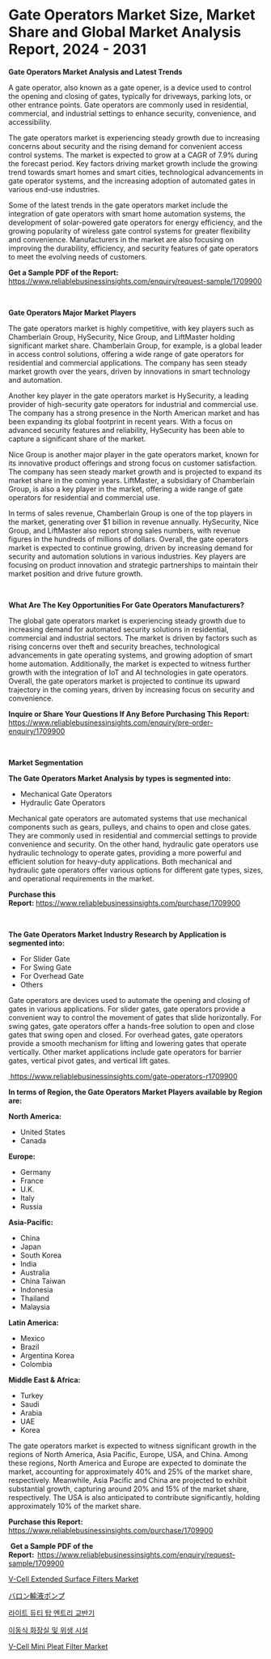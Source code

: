 <p><h1>Gate Operators Market Size, Market Share and Global Market Analysis Report, 2024 - 2031</h1></p><p><strong>Gate Operators Market Analysis and Latest Trends</strong></p>
<p><p>A gate operator, also known as a gate opener, is a device used to control the opening and closing of gates, typically for driveways, parking lots, or other entrance points. Gate operators are commonly used in residential, commercial, and industrial settings to enhance security, convenience, and accessibility.</p><p>The gate operators market is experiencing steady growth due to increasing concerns about security and the rising demand for convenient access control systems. The market is expected to grow at a CAGR of 7.9% during the forecast period. Key factors driving market growth include the growing trend towards smart homes and smart cities, technological advancements in gate operator systems, and the increasing adoption of automated gates in various end-use industries.</p><p>Some of the latest trends in the gate operators market include the integration of gate operators with smart home automation systems, the development of solar-powered gate operators for energy efficiency, and the growing popularity of wireless gate control systems for greater flexibility and convenience. Manufacturers in the market are also focusing on improving the durability, efficiency, and security features of gate operators to meet the evolving needs of customers.</p></p>
<p><strong>Get a Sample PDF of the Report:&nbsp;</strong> <a href="https://www.reliablebusinessinsights.com/enquiry/request-sample/1709900">https://www.reliablebusinessinsights.com/enquiry/request-sample/1709900</a></p>
<p>&nbsp;</p>
<p><strong>Gate Operators Major Market Players</strong></p>
<p><p>The gate operators market is highly competitive, with key players such as Chamberlain Group, HySecurity, Nice Group, and LiftMaster holding significant market share. Chamberlain Group, for example, is a global leader in access control solutions, offering a wide range of gate operators for residential and commercial applications. The company has seen steady market growth over the years, driven by innovations in smart technology and automation.</p><p>Another key player in the gate operators market is HySecurity, a leading provider of high-security gate operators for industrial and commercial use. The company has a strong presence in the North American market and has been expanding its global footprint in recent years. With a focus on advanced security features and reliability, HySecurity has been able to capture a significant share of the market.</p><p>Nice Group is another major player in the gate operators market, known for its innovative product offerings and strong focus on customer satisfaction. The company has seen steady market growth and is projected to expand its market share in the coming years. LiftMaster, a subsidiary of Chamberlain Group, is also a key player in the market, offering a wide range of gate operators for residential and commercial use.</p><p>In terms of sales revenue, Chamberlain Group is one of the top players in the market, generating over $1 billion in revenue annually. HySecurity, Nice Group, and LiftMaster also report strong sales numbers, with revenue figures in the hundreds of millions of dollars. Overall, the gate operators market is expected to continue growing, driven by increasing demand for security and automation solutions in various industries. Key players are focusing on product innovation and strategic partnerships to maintain their market position and drive future growth.</p></p>
<p>&nbsp;</p>
<p><strong>What Are The Key Opportunities For Gate Operators Manufacturers?</strong></p>
<p><p>The global gate operators market is experiencing steady growth due to increasing demand for automated security solutions in residential, commercial and industrial sectors. The market is driven by factors such as rising concerns over theft and security breaches, technological advancements in gate operating systems, and growing adoption of smart home automation. Additionally, the market is expected to witness further growth with the integration of IoT and AI technologies in gate operators. Overall, the gate operators market is projected to continue its upward trajectory in the coming years, driven by increasing focus on security and convenience.</p></p>
<p><strong>Inquire or Share Your Questions If Any Before Purchasing This Report:</strong> <a href="https://www.reliablebusinessinsights.com/enquiry/pre-order-enquiry/1709900">https://www.reliablebusinessinsights.com/enquiry/pre-order-enquiry/1709900</a></p>
<p>&nbsp;</p>
<p><strong>Market Segmentation</strong></p>
<p><strong>The Gate Operators Market Analysis by types is segmented into:</strong></p>
<p><ul><li>Mechanical Gate Operators</li><li>Hydraulic Gate Operators</li></ul></p>
<p><p>Mechanical gate operators are automated systems that use mechanical components such as gears, pulleys, and chains to open and close gates. They are commonly used in residential and commercial settings to provide convenience and security. On the other hand, hydraulic gate operators use hydraulic technology to operate gates, providing a more powerful and efficient solution for heavy-duty applications. Both mechanical and hydraulic gate operators offer various options for different gate types, sizes, and operational requirements in the market.</p></p>
<p><strong>Purchase this Report:&nbsp;</strong><a href="https://www.reliablebusinessinsights.com/purchase/1709900">https://www.reliablebusinessinsights.com/purchase/1709900</a></p>
<p>&nbsp;</p>
<p><strong>The Gate Operators Market Industry Research by Application is segmented into:</strong></p>
<p><ul><li>For Slider Gate</li><li>For Swing Gate</li><li>For Overhead Gate</li><li>Others</li></ul></p>
<p><p>Gate operators are devices used to automate the opening and closing of gates in various applications. For slider gates, gate operators provide a convenient way to control the movement of gates that slide horizontally. For swing gates, gate operators offer a hands-free solution to open and close gates that swing open and closed. For overhead gates, gate operators provide a smooth mechanism for lifting and lowering gates that operate vertically. Other market applications include gate operators for barrier gates, vertical pivot gates, and vertical lift gates.</p></p>
<p><a href="https://www.reliablebusinessinsights.com/gate-operators-r1709900">&nbsp;https://www.reliablebusinessinsights.com/gate-operators-r1709900</a></p>
<p><strong>In terms of Region, the Gate Operators Market Players available by Region are:</strong></p>
<p>
    <p> <strong> North America: </strong>
        <ul>
            <li>United States</li>
            <li>Canada</li>
        </ul>
        </p> 
    <p> <strong> Europe: </strong>
        <ul>
            <li>Germany</li>
            <li>France</li>
            <li>U.K.</li>
            <li>Italy</li>
            <li>Russia</li>
        </ul>
        </p> 
    <p> <strong> Asia-Pacific: </strong>
        <ul>
            <li>China</li>
            <li>Japan</li>
            <li>South Korea</li>
            <li>India</li>
            <li>Australia</li>
            <li>China Taiwan</li>
            <li>Indonesia</li>
            <li>Thailand</li>
            <li>Malaysia</li>
        </ul>
        </p> 
    <p> <strong> Latin America: </strong>
        <ul>
            <li>Mexico</li>
            <li>Brazil</li>
            <li>Argentina Korea</li>
            <li>Colombia</li>
        </ul>
        </p> 
    <p> <strong> Middle East & Africa: </strong>
        <ul>
            <li>Turkey</li>
            <li>Saudi</li>
            <li>Arabia</li>
            <li>UAE</li>
            <li>Korea</li>
        </ul>
    </p>
    </p>
<p><p>The gate operators market is expected to witness significant growth in the regions of North America, Asia Pacific, Europe, USA, and China. Among these regions, North America and Europe are expected to dominate the market, accounting for approximately 40% and 25% of the market share, respectively. Meanwhile, Asia Pacific and China are projected to exhibit substantial growth, capturing around 20% and 15% of the market share, respectively. The USA is also anticipated to contribute significantly, holding approximately 10% of the market share.</p></p>
<p><strong>Purchase this Report: </strong><a href="https://www.reliablebusinessinsights.com/purchase/1709900">https://www.reliablebusinessinsights.com/purchase/1709900</a></p>
<p>&nbsp;<strong>Get a Sample PDF of the Report:&nbsp;&nbsp;</strong><a href="https://www.reliablebusinessinsights.com/enquiry/request-sample/1709900">https://www.reliablebusinessinsights.com/enquiry/request-sample/1709900</a></p>
<p><strong></strong></p>
<p><p><a href="https://github.com/sonuprakash1/Market-Research-Report-List-3/blob/main/v-cell-extended-surface-filters-market.md">V-Cell Extended Surface Filters Market</a></p><p><a href="https://github.com/ReyesKohler20231/Market-Research-Report-List-2/blob/main/6001154126096.md">バロン輸液ポンプ</a></p><p><a href="https://github.com/kein8762/Market-Research-Report-List-1/blob/main/1566991112034.md">라이트 듀티 탑 엔트리 교반기</a></p><p><a href="https://github.com/erwindropdead54/Market-Research-Report-List-1/blob/main/5426002112035.md">이동식 화장실 및 위생 시설</a></p><p><a href="https://github.com/Whitneyboyettebo9kiw7yr13/Market-Research-Report-List-2/blob/main/v-cell-mini-pleat-filter-market.md">V-Cell Mini Pleat Filter Market</a></p></p>
